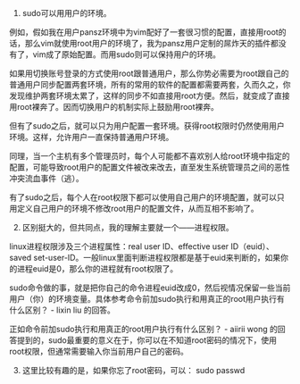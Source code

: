 1. sudo可以用用户的环境。

例如，假如我在用户pansz环境中为vim配好了一套很习惯的配置，直接用root的话，那么vim就使用root用户的环境了，我为pansz用户定制的屌炸天的插件都没有了，vim成了原始配置。而用sudo则可以保持用户的环境。

如果用切换账号登录的方式使用root跟普通用户，那么你势必需要为root跟自己的普通用户同步配置两套环境，所有的常用的软件的配置都需要两套，久而久之，你发现维护两套环境太累了，这样的同步不如直接用root方便。然后，就变成了直接用root裸奔了。因而切换用户的机制实际上鼓励用root裸奔。

但有了sudo之后，就可以只为用户配置一套环境。获得root权限时仍然使用用户环境。这样，允许用户一直保持普通用户环境。


同理，当一个主机有多个管理员时，每个人可能都不喜欢别人给root环境中指定的配置，可能导致root用户的配置文件被改来改去，直至发生系统管理员之间的恶性冲突流血事件（逃）。

有了sudo之后，每个人在root权限下都可以使用自己用户的环境配置，就可以只用定义自己用户的环境不修改root用户的配置文件，从而互相不影响了。    

2. 区别挺大的，但共同点，我的理解主要就一个——进程权限。

linux进程权限涉及三个进程属性：real user ID、effective user ID（euid）、saved set-user-ID。一般linux里面判断进程权限都是基于euid来判断的，如果你的进程euid是0，那么你的进程就有root权限了。

sudo命令做的事，就是把你自己的命令进程euid改成0，然后视情况保留一些当前用户（你）的环境变量。具体参考命令前加sudo执行和用真正的root用户执行有什么区别？ - lixin liu 的回答。

正如命令前加sudo执行和用真正的root用户执行有什么区别？ - aiirii wong 的回答提到的，sudo最重要的意义在于，你可以在不知道root密码的情况下，使用root权限，但通常需要输入你当前用户自己的密码。

3. 这里比较有趣的是，如果你忘了root密码，可以：
sudo passwd
